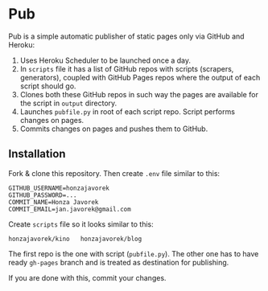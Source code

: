 # Pub

Pub is a simple automatic publisher of static pages only via GitHub and Heroku:

1. Uses Heroku Scheduler to be launched once a day.
2. In `scripts` file it has a list of GitHub repos with scripts (scrapers, generators), coupled with GitHub Pages repos where the output of each script should go.
3. Clones both these GitHub repos in such way the pages are available for the script in `output` directory.
4. Launches `pubfile.py` in root of each script repo. Script performs changes on pages.
5. Commits changes on pages and pushes them to GitHub.

## Installation

Fork & clone this repository. Then create `.env` file similar to this:

    GITHUB_USERNAME=honzajavorek
    GITHUB_PASSWORD=...
    COMMIT_NAME=Honza Javorek
    COMMIT_EMAIL=jan.javorek@gmail.com

Create `scripts` file so it looks similar to this:

    honzajavorek/kino   honzajavorek/blog

The first repo is the one with script (`pubfile.py`). The other one has to have ready `gh-pages` branch and is treated as destination for publishing.

If you are done with this, commit your changes.